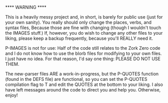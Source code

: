 **** WARNING ****

   This is a heavily messy project and, in short, is barely for public use (just for
your own sanity). You really should only change the places, verbs, and syntax files,
Because those are fine with changing (though I wouldn't touch the IMAGES stuff.) If,
however, you do wish to change any other files to your liking, please keep a backup
frequently, because you'll REALLY need it.

   P-IMAGES is not for use: Half of the code still relates to the Zork Zero code and
I do not know how to use the blorb files for modifying to your own files. I just have
no idea. For that reason, I'd say one thing: PLEASE DO NOT USE THEM.

   The new-parser files ARE a work-in-progress, but the P-QUOTES function (found in
the DEFS file) are functional, so you can set the P-QUOTES compilation flag to T and
edit the QUOTES at the bottom to your liking. I also have left messages around the
code to direct you and help you. Otherwise, enjoy!